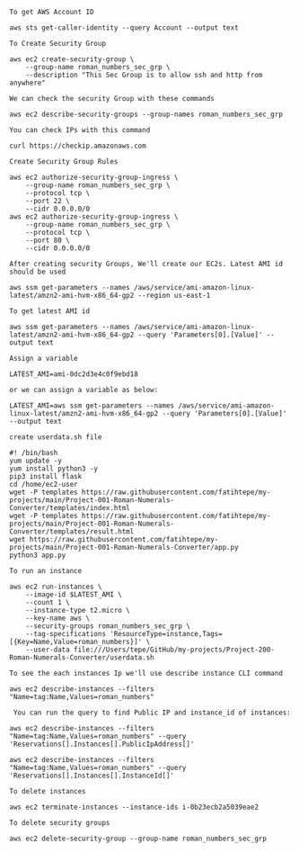 `To get AWS Account ID`
```
aws sts get-caller-identity --query Account --output text
```

`To Create Security Group`
```
aws ec2 create-security-group \
    --group-name roman_numbers_sec_grp \
    --description "This Sec Group is to allow ssh and http from anywhere"
```
`We can check the security Group with these commands`
```
aws ec2 describe-security-groups --group-names roman_numbers_sec_grp
```
`You can check IPs with this command`
```
curl https://checkip.amazonaws.com
```
`Create Security Group Rules`
```
aws ec2 authorize-security-group-ingress \
    --group-name roman_numbers_sec_grp \
    --protocol tcp \
    --port 22 \
    --cidr 0.0.0.0/0
aws ec2 authorize-security-group-ingress \
    --group-name roman_numbers_sec_grp \
    --protocol tcp \
    --port 80 \
    --cidr 0.0.0.0/0
```

`After creating security Groups, We'll create our EC2s. Latest AMI id should be used`

```
aws ssm get-parameters --names /aws/service/ami-amazon-linux-latest/amzn2-ami-hvm-x86_64-gp2 --region us-east-1
```
`To get latest AMI id`
```
aws ssm get-parameters --names /aws/service/ami-amazon-linux-latest/amzn2-ami-hvm-x86_64-gp2 --query 'Parameters[0].[Value]' --output text
```
`Assign a variable`
```
LATEST_AMI=ami-0dc2d3e4c0f9ebd18
```
`or we can assign a variable as below:`
```
LATEST_AMI=aws ssm get-parameters --names /aws/service/ami-amazon-linux-latest/amzn2-ami-hvm-x86_64-gp2 --query 'Parameters[0].[Value]' --output text

```

`create userdata.sh file`
```
#! /bin/bash
yum update -y
yum install python3 -y
pip3 install flask
cd /home/ec2-user
wget -P templates https://raw.githubusercontent.com/fatihtepe/my-projects/main/Project-001-Roman-Numerals-Converter/templates/index.html
wget -P templates https://raw.githubusercontent.com/fatihtepe/my-projects/main/Project-001-Roman-Numerals-Converter/templates/result.html
wget https://raw.githubusercontent.com/fatihtepe/my-projects/main/Project-001-Roman-Numerals-Converter/app.py
python3 app.py
```

`To run an instance`
```
aws ec2 run-instances \
    --image-id $LATEST_AMI \
    --count 1 \
    --instance-type t2.micro \
    --key-name aws \
    --security-groups roman_numbers_sec_grp \
    --tag-specifications 'ResourceType=instance,Tags=[{Key=Name,Value=roman_numbers}]' \
    --user-data file:///Users/tepe/GitHub/my-projects/Project-200-Roman-Numerals-Converter/userdata.sh
```

`To see the each instances Ip we'll use describe instance CLI command`

```
aws ec2 describe-instances --filters "Name=tag:Name,Values=roman_numbers"
```
` You can run the query to find Public IP and instance_id of instances:`

```
aws ec2 describe-instances --filters "Name=tag:Name,Values=roman_numbers" --query 'Reservations[].Instances[].PublicIpAddress[]'
```

```
aws ec2 describe-instances --filters "Name=tag:Name,Values=roman_numbers" --query 'Reservations[].Instances[].InstanceId[]'
```
`To delete instances`
```
aws ec2 terminate-instances --instance-ids i-0b23ecb2a5039eae2
```
`To delete security groups`
```
aws ec2 delete-security-group --group-name roman_numbers_sec_grp
```


